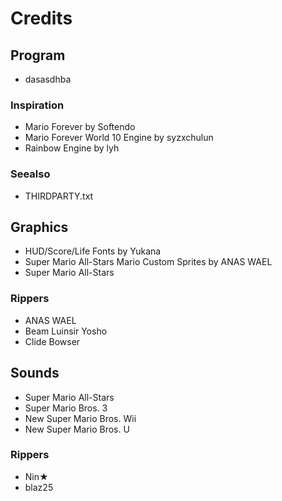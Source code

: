 # Credits

## Program

* dasasdhba

### Inspiration

* Mario Forever by Softendo
* Mario Forever World 10 Engine by syzxchulun
* Rainbow Engine by lyh

### Seealso

* THIRDPARTY.txt

## Graphics

* HUD/Score/Life Fonts by Yukana
* Super Mario All-Stars Mario Custom Sprites by ANAS WAEL
* Super Mario All-Stars

### Rippers

* ANAS WAEL
* Beam Luinsir Yosho
* Clide Bowser

## Sounds

* Super Mario All-Stars
* Super Mario Bros. 3
* New Super Mario Bros. Wii
* New Super Mario Bros. U

### Rippers

* Nin★
* blaz25
